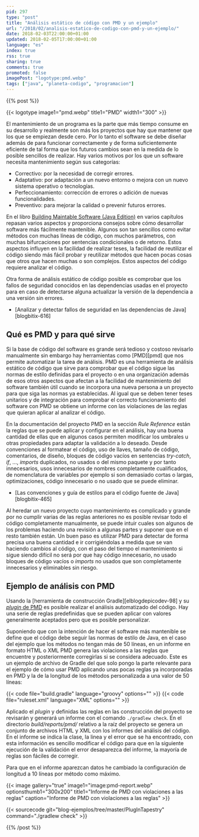 ```yaml
---
pid: 297
type: "post"
title: "Análisis estático de código con PMD y un ejemplo"
url: "/2018/02/analisis-estatico-de-codigo-con-pmd-y-un-ejemplo/"
date: 2018-02-03T22:00:00+01:00
updated: 2018-02-05T17:00:00+01:00
language: "es"
index: true
rss: true
sharing: true
comments: true
promoted: false
imagePost: "logotype:pmd.webp"
tags: ["java", "planeta-codigo", "programacion"]
---
```


{{% post %}}

{{< logotype image1="pmd.webp" title1="PMD" width1="300" >}}

El mantenimiento de un programa es la parte que más tiempo consume en su desarrollo y realmente son más los proyectos que hay que mantener que los que se empiezan desde cero. Por lo tanto el software se debe diseñar además de para funcionar correctamente y de forma suficientemente eficiente de tal forma que los futuros cambios sean en la medida de lo posible sencillos de realizar. Hay varios motivos por los que un software necesita mantenimiento según sus categorías:

* Correctivo: por la necesidad de corregir errores.
* Adaptativo: por adaptación a un nuevo entorno o mejora con un nuevo sistema operativo o tecnologías.
* Perfeccionamiento: corrección de errores o adición de nuevas funcionalidades.
* Preventivo: para mejorar la calidad o prevenir futuros errores.

En el libro [Building Maintable Software (Java Edition)](http://amzn.to/2BSalVR) en varios capítulos repasan varios aspectos y proporciona consejos sobre cómo desarrollar software más fácilmente mantenible. Algunos son tan sencillos como evitar métodos con muchas líneas de código, con muchos parámetros, con muchas bifurcaciones por sentencias condicionales o de retorno. Estos aspectos influyen en la facilidad de realizar teses, la facilidad de reutilizar el código siendo más fácil probar y reutilizar métodos que hacen pocas cosas que otros que hacen muchas o son complejos. Estos aspectos del código requiere analizar el código.

Otra forma de análisis estático de código posible es comprobar que los fallos de seguridad conocidos en las dependencias usadas en el proyecto para en caso de detectarse alguna actualizar la versión de la dependencia a una versión sin errores.

* [Analizar y detectar fallos de seguridad en las dependencias de Java][blogbitix-616]

## Qué es PMD y para qué sirve

Si la base de código del software es grande será tedioso y costoso revisarlo manualmente sin embargo hay herramientas como [PMD][pmd] que nos permite automatizar la tarea de análisis. PMD es una herramienta de análisis estático de código que sirve para  comprobar que el código sigue las normas de estilo definidas para el proyecto o en una organización además de esos otros aspectos que afectan a la facilidad de mantenimiento del software también útil cuando se incorpora una nueva persona a un proyecto para que siga las normas ya establecidas. Al igual que se deben tener teses unitarios y de integración para comprobar el correcto funcionamiento del software con PMD se obtiene un informe con las violaciones de las reglas que quieran aplicar al analizar el código.

En la documentación del proyecto PMD en la sección _Rule Reference_ están la reglas que se puede aplicar y configurar en el análisis, hay una buena cantidad de ellas que en algunos casos permiten modificar los umbrales u otras propiedades para adaptar la validación a lo deseado. Desde convenciones al formatear el código, uso de llaves, tamaño de código, comentarios, de diseño, bloques de código vacíos en sentencias _try-catch_, _if_, ..., _imports_ duplicados, no usados o del mismo paquete y por tanto innecesarios, usos innecesarios de nombres completamente cualificados, de nomenclatura de variables por ejemplo si son demasiado cortas o largas, optimizaciones, código innecesario o no usado que se puede eliminar.

* [Las convenciones y guía de estilos para el código fuente de Java][blogbitix-465]

Al heredar un nuevo proyecto cuyo mantenimiento es complicado y grande por no cumplir varias de las reglas anteriores no es posible revisar todo el código completamente manualmente, se puede intuir cuales son algunos de los problemas haciendo una revisión a algunas partes y suponer que en el resto también están. Un buen paso es utilizar PMD para detectar de forma precisa una buena cantidad e ir corrigiéndolas a medida que se van haciendo cambios al código, con el paso del tiempo el mantenimiento si sigue siendo difícil no será por que hay código innecesario, no usado bloques de código vacíos o _imports_ no usados que son completamente innecesarios y eliminables sin riesgo.

## Ejemplo de análisis con PMD

Usando la [herramienta de construcción Gradle][elblogdepicodev-98] y su [_plugin_ de PMD](https://docs.gradle.org/current/userguide/pmd_plugin.html) es posible realizar el análisis automatizado del código. Hay una serie de reglas predefinidas que se pueden aplicar con valores generalmente aceptados pero que es posible personalizar.

Suponiendo que con la intención de hacer el software más mantenible se define que el código debe seguir las normas de estilo de Java, en el caso del ejemplo que los métodos no tengan más de 50 líneas, en un informe en formato HTML o XML PMD genera las violaciones a las reglas que encuentre y posteriormente corregirlas si se considera adecuado. Este es un ejemplo de archivo de Gradle del que solo pongo la parte relevante para el ejemplo de cómo usar PMD aplicando unas pocas reglas ya incorporadas en PMD y la de la longitud de los métodos personalizada a una valor de 50 líneas:

{{< code file="build.gradle" language="groovy" options="" >}}
{{< code file="ruleset.xml" language="XML" options="" >}}

Aplicado el _plugin_ y definidas las reglas en las construcción del proyecto se revisarán y generará un informe con el comando `./gradlew check`. En el directorio _build/reports/pmd/_ relativo a la raíz del proyecto se genera un conjunto de archivos HTML y XML con los informes del análisis del código. En el informe se indica la clase, la linea y el error que se ha encontrado, con esta información es sencillo modificar el código para que en la siguiente ejecución de la validación el error desaparezca del informe, la mayoría de reglas son fáciles de corregir.

Para que en el informe aparezcan datos he cambiado la configuración de longitud a 10 líneas por método como máximo.

{{< image
    gallery="true"
    image1="image:pmd-report.webp" optionsthumb1="300x200" title1="Informe de PMD con violaciones a las reglas"
    caption="Informe de PMD con violaciones a las reglas" >}}

{{< sourcecode git="blog-ejemplos/tree/master/PlugInTapestry" command="./gradlew check" >}}

{{% /post %}}
